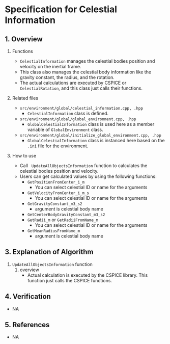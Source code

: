 # Specification for Celestial Information

## 1.  Overview
1. Functions 
   - `CelestialInformation` manages the celestial bodies position and velocity on the inertial frame.
   - This class also manages the celestial body information like the gravity constant, the radius, and the rotation.
   - The actual calculations are executed by CSPICE or `CelestialRotation`, and this class just calls their functions.

2. Related files
   - `src/environment/global/celestial_information.cpp, .hpp`
     - `CelestialInformation` class is defined. 
   - `src/environment/global/global_environment.cpp, .hpp`
     - `GlobalCelestialInformation` class is used here as a member variable of `GlobalEnvironment` class.
   - `src/environment/global/initialize_global_environment.cpp, .hpp`
     - `GlobalCelestialInformation` class is instanced here based on the `.ini` file for the environment.

3. How to use
   - Call ` UpdateAllObjectsInformation` function to calculates the celestial bodies position and velocity.
   - Users can get calculated values by using the following functions:
     - `GetPositionFromCenter_i_m`
       - You can select celestial ID or name for the arguments
     - `GetVelocityFromCenter_i_m_s`
       - You can select celestial ID or name for the arguments
     - `GetGravityConstant_m3_s2`
       - argument is celestial body name
     - `GetCenterBodyGravityConstant_m3_s2`
     - `GetRadii_m` or `GetRadiiFromName_m`
       - You can select celestial ID or name for the arguments
     - `GetMeanRadiusFromName_m`
       - argument is celestial body name
  
## 3. Explanation of Algorithm
1. `UpdateAllObjectsInformation` function
   1. overview
      - Actual calculation is executed by the CSPICE library. This function just calls the CSPICE functions.

## 4. Verification
- NA

## 5. References
- NA

